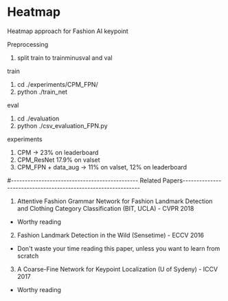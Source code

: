 # Heatmap
Heatmap approach for Fashion AI keypoint

Preprocessing
1. split train to trainminusval and val

train
1. cd ./experiments/CPM_FPN/
2. python ./train_net

eval
1. cd ./evaluation
2. python ./csv_evaluation_FPN.py

experiments
1.  CPM  -> 23% on leaderboard
2.  CPM_ResNet 17.9% on valset
3.  CPM_FPN + data_aug -> 11% on valset, 12% on leaderboard

 
  
  
#---------------------------------------------- Related Papers--------------------------------------------------------------

1. Attentive Fashion Grammar Network for Fashion Landmark Detection and Clothing Category Classification (BIT, UCLA) - CVPR 2018
-  Worthy reading

2. Fashion Landmark Detection in the Wild (Sensetime) - ECCV 2016
-  Don't waste your time reading this paper, unless you want to learn from scratch


3. A Coarse-Fine Network for Keypoint Localization (U of Sydeny)  - ICCV 2017
-  Worthy reading
